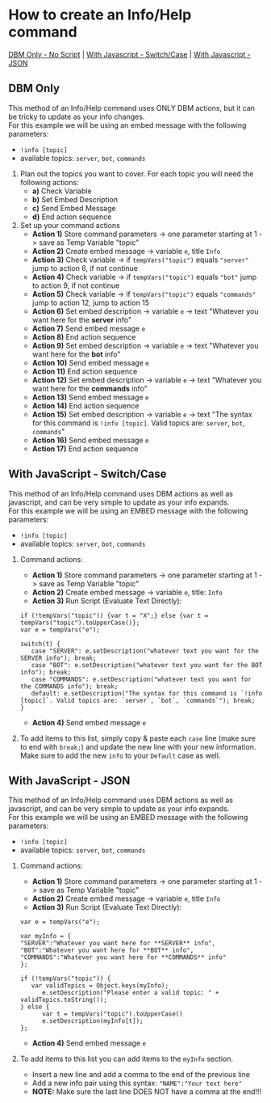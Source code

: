 # How to create an Info/Help command
[DBM Only - No Script](#dbm-only) | [With Javascript - Switch/Case](#with-javascript-switch-case) | [With Javascript - JSON](#with-javascript-json)

## DBM Only
This method of an Info/Help command uses ONLY DBM actions, but it can be tricky to update as your info changes.  
For this example we will be using an embed message with the following parameters:  
   * `!info [topic]`  
   * available topics: `server`, `bot`, `commands`  
   
1. Plan out the topics you want to cover. For each topic you will need the following actions:  
   - **a)** Check Variable   
   - **b)** Set Embed Description  
   - **c)** Send Embed Message  
   - **d)** End action sequence    
2. Set up your command actions  
   - **Action 1)** Store command parameters -> one parameter starting at 1 -> save as Temp Variable "topic"  
   - **Action 2)** Create embed message -> variable `e`, title `Info`  
   - **Action 3)** Check variable -> if `tempVars("topic")` equals `"server"` jump to action 6, if not continue  
   - **Action 4)** Check variable -> if `tempVars("topic")` equals `"bot"` jump to action 9, if not continue  
   - **Action 5)** Check variable -> if `tempVars("topic")` equals `"commands"` jump to action 12, jump to action 15  
   - **Action 6)** Set embed description -> variable `e` -> text "Whatever you want here for the **server** info"  
   - **Action 7)** Send embed message `e`  
   - **Action 8)** End action sequence  
   - **Action 9)** Set embed description -> variable `e` -> text "Whatever you want here for the **bot** info"  
   - **Action 10)** Send embed message `e`  
   - **Action 11)** End action sequence  
   - **Action 12)** Set embed description -> variable `e` -> text "Whatever you want here for the **commands** info"  
   - **Action 13)** Send embed message `e`  
   - **Action 14)** End action sequence  
   - **Action 15)** Set embed description -> variable `e` -> text "The syntax for this command is `!info [topic]`. Valid topics are: `server`, `bot`, `commands`"  
   - **Action 16)** Send embed message `e`  
   - **Action 17)** End action sequence  

## With JavaScript - Switch/Case
This method of an Info/Help command uses DBM actions as well as javascript, and can be very simple to update as your info expands.  
For this example we will be using an EMBED message with the following parameters:  
   - `!info [topic]`  
   - available topics: `server`, `bot`, `commands`  
   
1. Command actions:  
   - **Action 1)** Store command parameters -> one parameter starting at 1 -> save as Temp Variable "topic"  
   - **Action 2)** Create embed message -> variable `e`, title: `Info`  
   - **Action 3)** Run Script (Evaluate Text Directly):  
   
   ```
   if (!tempVars("topic")) {var t = "X";} else {var t = tempVars("topic").toUpperCase()};
   var e = tempVars("e");

   switch(t) {
      case "SERVER": e.setDescription("whatever text you want for the SERVER info"); break;
      case "BOT": e.setDescription("whatever text you want for the BOT info"); break;
      case "COMMANDS": e.setDescription("whatever text you want for the COMMANDS info"); break;
      default: e.setDescription("The syntax for this command is `!info [topic]`. Valid topics are: `server`, `bot`, `commands`"); break;
   }
   ```
   - **Action 4)** Send embed message `e`  
2. To add items to this list, simply copy & paste each `case` line (make sure to end with `break;`) and update the new line with your new information. Make sure to add the new `info` to your `Default` case as well.  

## With JavaScript - JSON
This method of an Info/Help command uses DBM actions as well as javascript, and can be very simple to update as your info expands.   
For this example we will be using an EMBED message with the following parameters:  
   - `!info [topic]`  
   - available topics: `server`, `bot`, `commands`  
   
1. Command actions:  
   - **Action 1)** Store command parameters -> one parameter starting at 1 -> save as Temp Variable "topic"  
   - **Action 2)** Create embed message -> variable `e`, title `Info`  
   - **Action 3)** Run Script (Evaluate Text Directly):
   
   ```
   var e = tempVars("e");

   var myInfo = {
   "SERVER":"Whatever you want here for **SERVER** info",
   "BOT":"Whatever you want here for **BOT** info",
   "COMMANDS":"Whatever you want here for **COMMANDS** info"
   };

   if (!tempVars("topic")) {
   	  var validTopics = Object.keys(myInfo);
	     e.setDescription("Please enter a valid topic: " + validTopics.toString());
   } else {
	     var t = tempVars("topic").toUpperCase()
	     e.setDescription(myInfo[t]);
   };
   ```
   - **Action 4)** Send embed message `e`  
2. To add items to this list you can add items to the `myInfo` section.  
    - Insert a new line and add a comma to the end of the previous line  
    - Add a new info pair using this syntax: `"NAME":"Your text here"`   
    - **NOTE:** Make sure the last line DOES NOT have a comma at the end!!!